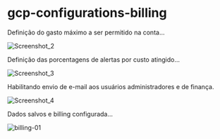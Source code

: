 # gcp-configurations-billing

Definição do gasto máximo a ser permitido na conta...

![Screenshot_2](https://user-images.githubusercontent.com/21065792/205469860-ff91744b-b8cd-40ac-81ca-d4bc53fcd9b4.jpg)

Definição das porcentagens de alertas por custo atingido...

![Screenshot_3](https://user-images.githubusercontent.com/21065792/205469892-07bf138f-287f-4652-a14a-141da88dc515.jpg)

Habilitando envio de e-mail aos usuários administradores e de finança.

![Screenshot_4](https://user-images.githubusercontent.com/21065792/205469918-3fd8f27a-61d2-487b-a5ed-596f5d77bb67.jpg)

Dados salvos e billing configurada...

![billing-01](https://user-images.githubusercontent.com/21065792/205469928-c477e6a3-d2a8-420e-9811-7bf2ac09aedf.jpg)
